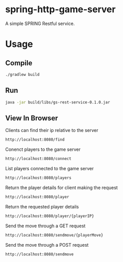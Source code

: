 # spring-http-game-server
A simple SPRING Restful service. 


# Usage

## Compile
```bash
./gradlew build
```

## Run
```bash
java -jar build/libs/gs-rest-service-0.1.0.jar
```

## View In Browser

Clients can find their ip relative to the server
```bash
http://localhost:8080/find
```

Conenct players to the game server
```bash
http://localhost:8080/connect
```

List players connected to the game server
```bash
http://localhost:8080/players
```

Return the player details for client making the request
```bash
http://localhost:8080/player
```

Return the requested player details
```bash
http://localhost:8080/player/{playerIP}
```

Send the move through a GET request
```bash
http://localhost:8080/sendmove/{playerMove}
```

Send the move through a POST request
```bash
http://localhost:8080/sendmove
```

